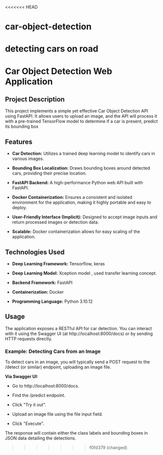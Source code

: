 <<<<<<< HEAD
# car-object-detection
detecting cars on road
=======
# Car Object Detection Web Application

## Project Description
This project implements a simple yet effective Car Object Detection API using FastAPI. It allows users to upload an image, and the API will process it with a pre-trained TensorFlow model to determine if a car is present, predict its bounding box

## Features
- **Car Detection:** Utilizes a trained deep learning model to identify cars in various images.

- **Bounding Box Localization:** Draws bounding boxes around detected cars, providing their precise location.

- **FastAPI Backend:** A high-performance Python web API built with FastAPI.

- **Docker Containerization:** Ensures a consistent and isolated environment for the application, making it highly portable and easy to deploy.

- **User-Friendly Interface (Implicit):** Designed to accept image inputs and return processed images or detection data.

- **Scalable:** Docker containerization allows for easy scaling of the application.


## Technologies Used

- **Deep Learning Framework:** Tensorflow, keras

- **Deep Learning Model:** Xception model , used transfer learning concept.

- **Backend Framework:** FastAPI

- **Containerization:** Docker

- **Programming Language:** Python 3.10.12


## Usage

The application exposes a RESTful API for car detection. You can interact with it using the Swagger UI (at http://localhost:8000/docs) or by sending HTTP requests directly.

### Example: Detecting Cars from an Image
To detect cars in an image, you will typically send a POST request to the /detect (or similar) endpoint, uploading an image file.

**Via Swagger UI:**

- Go to http://localhost:8000/docs.

- Find the /predict endpoint.

- Click "Try it out".

- Upload an image file using the file input field.

- Click "Execute".

The response will contain either the class labels and  bounding boxes in JSON data detailing the detections.
>>>>>>> f0fd379 (changed)
